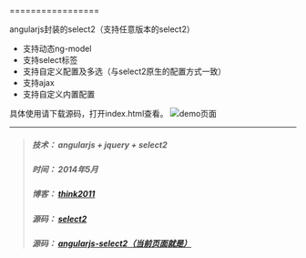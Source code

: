 =================

angularjs封装的select2（支持任意版本的select2）

* 支持动态ng-model
* 支持select标签
* 支持自定义配置及多选（与select2原生的配置方式一致）
* 支持ajax
* 支持自定义内置配置

具体使用请下载源码，打开index.html查看。
![demo页面](http://think2011.qiniudn.com/angularjs-select2.png)

---
> ##### 技术： angularjs + jquery + select2
> ##### 时间： 2014年5月
> ##### 博客： [think2011](http://think2011.github.io)
> ##### 源码： [select2](http://ivaynberg.github.io/select2/)
> ##### 源码： [angularjs-select2（当前页面就是）](https://github.com/think2011/angularjs-select2.git)
